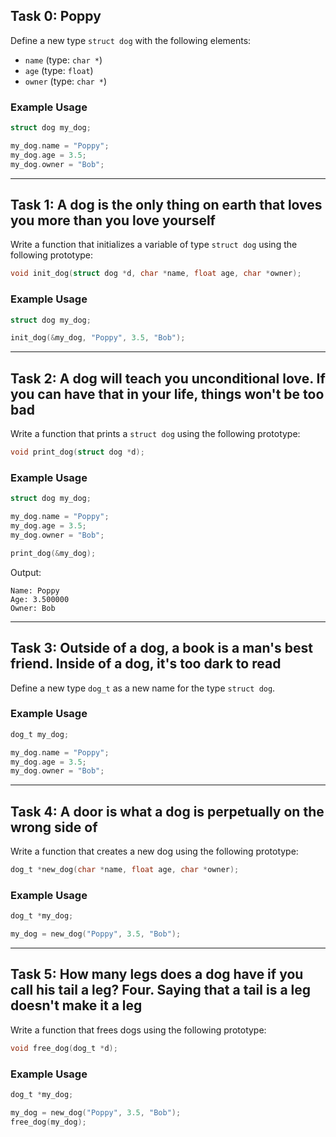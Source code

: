 ## Task 0: Poppy

Define a new type `struct dog` with the following elements:
- `name` (type: `char *`)
- `age` (type: `float`)
- `owner` (type: `char *`)

### Example Usage
```c
struct dog my_dog;

my_dog.name = "Poppy";
my_dog.age = 3.5;
my_dog.owner = "Bob";
```

---

## Task 1: A dog is the only thing on earth that loves you more than you love yourself

Write a function that initializes a variable of type `struct dog` using the following prototype:
```c
void init_dog(struct dog *d, char *name, float age, char *owner);
```

### Example Usage
```c
struct dog my_dog;

init_dog(&my_dog, "Poppy", 3.5, "Bob");
```

---

## Task 2: A dog will teach you unconditional love. If you can have that in your life, things won't be too bad

Write a function that prints a `struct dog` using the following prototype:
```c
void print_dog(struct dog *d);
```

### Example Usage
```c
struct dog my_dog;

my_dog.name = "Poppy";
my_dog.age = 3.5;
my_dog.owner = "Bob";

print_dog(&my_dog);
```
Output:
```
Name: Poppy
Age: 3.500000
Owner: Bob
```

---

## Task 3: Outside of a dog, a book is a man's best friend. Inside of a dog, it's too dark to read

Define a new type `dog_t` as a new name for the type `struct dog`.

### Example Usage
```c
dog_t my_dog;

my_dog.name = "Poppy";
my_dog.age = 3.5;
my_dog.owner = "Bob";
```

---

## Task 4: A door is what a dog is perpetually on the wrong side of

Write a function that creates a new dog using the following prototype:
```c
dog_t *new_dog(char *name, float age, char *owner);
```

### Example Usage
```c
dog_t *my_dog;

my_dog = new_dog("Poppy", 3.5, "Bob");
```

---

## Task 5: How many legs does a dog have if you call his tail a leg? Four. Saying that a tail is a leg doesn't make it a leg

Write a function that frees dogs using the following prototype:
```c
void free_dog(dog_t *d);
```

### Example Usage
```c
dog_t *my_dog;

my_dog = new_dog("Poppy", 3.5, "Bob");
free_dog(my_dog);
```
